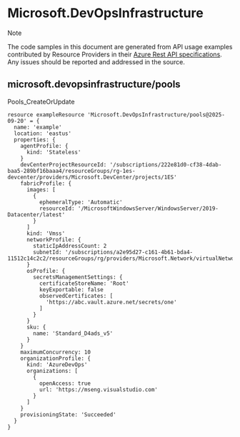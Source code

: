 # Microsoft.DevOpsInfrastructure
  
> [!NOTE]
> The code samples in this document are generated from API usage examples contributed by Resource Providers in their [Azure Rest API specifications](https://github.com/Azure/azure-rest-api-specs). Any issues should be reported and addressed in the source.


## microsoft.devopsinfrastructure/pools

Pools_CreateOrUpdate
```bicep
resource exampleResource 'Microsoft.DevOpsInfrastructure/pools@2025-09-20' = {
  name: 'example'
  location: 'eastus'
  properties: {
    agentProfile: {
      kind: 'Stateless'
    }
    devCenterProjectResourceId: '/subscriptions/222e81d0-cf38-4dab-baa5-289bf16baaa4/resourceGroups/rg-1es-devcenter/providers/Microsoft.DevCenter/projects/1ES'
    fabricProfile: {
      images: [
        {
          ephemeralType: 'Automatic'
          resourceId: '/MicrosoftWindowsServer/WindowsServer/2019-Datacenter/latest'
        }
      ]
      kind: 'Vmss'
      networkProfile: {
        staticIpAddressCount: 2
        subnetId: '/subscriptions/a2e95d27-c161-4b61-bda4-11512c14c2c2/resourceGroups/rg/providers/Microsoft.Network/virtualNetworks/vnet/subnets/subnet'
      }
      osProfile: {
        secretsManagementSettings: {
          certificateStoreName: 'Root'
          keyExportable: false
          observedCertificates: [
            'https://abc.vault.azure.net/secrets/one'
          ]
        }
      }
      sku: {
        name: 'Standard_D4ads_v5'
      }
    }
    maximumConcurrency: 10
    organizationProfile: {
      kind: 'AzureDevOps'
      organizations: [
        {
          openAccess: true
          url: 'https://mseng.visualstudio.com'
        }
      ]
    }
    provisioningState: 'Succeeded'
  }
}
```
